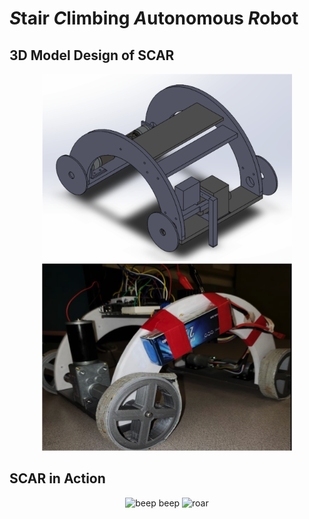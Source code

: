 # *S*tair *C*limbing *A*utonomous *R*obot

## 3D Model Design of SCAR
<p align="center">
  <img src="https://github.com/lyudmida/scar/blob/master/media/scar3d.png" height="300" width="400" title="SCAR 3D Model">
  <img src="https://github.com/lyudmida/scar/blob/master/media/scarRealLife.png" height="300" width="400" title="SCAR in Real Life">
</p>

<!-- ![alt text](https://github.com/lyudmida/scar/blob/master/media/scar3d.png) -->

## SCAR in Action
<p align="center">
  <img src="https://github.com/lyudmida/scar/blob/master/media/climbing1.gif" width="480" title="beep beep">
  <img src="https://github.com/lyudmida/scar/blob/master/media/climbing2.gif" width="480" title="roar">
</p>
<!-- ![alt text](https://github.com/lyudmida/scar/blob/master/media/climbing1.gif) -->
